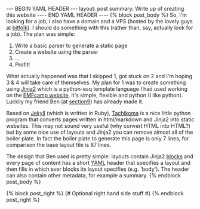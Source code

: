 --- BEGIN YAML HEADER ---
layout: post
summary: Write up of creating this website
---- END YAML HEADER ----
{% block post_body %}
So, I'm looking for a job, I also have a domain and a VPS (hosted by the lovely guys at [bitfolk](http://bitfolk.com/ "bitfolk")). I should do something with this (rather than, say, actually look for a job). The plan was simple:  

1.  Write a basic parser to generate a static page  
2.  Create a website using the parser  
3.  ...  
4.  Profit!  

What actually happened was that I skipped 1, got stuck on 2 and I'm hoping 3 & 4 will take care of themselves. My plan for 1 was to create something using [Jinja2](http://jinja.pocoo.org/ "Jinja2") which is a python-esq template language I had used working on the [EMFcamp website](emfcamp.org "EMF"), it's simple, flexible and python (I like python). Luckily my friend Ben (at [section9](http://www.section9.co.uk/ "section9")) has already made it. 

Based on [Jekyll](https://github.com/mojombo/jekyll "Github/mojombo") (which is written in Ruby), [Tachikoma](https://github.com/OniDaito/Tachikoma "Github/OniDaito") is a nice little python program that converts pages written in html/markdown and Jinja2 into static websites. This may not sound very useful (why convert HTML into HTML?) but by some nice use of layouts and Jinja2 you can remove almost all of the boiler plate. In fact the boiler plate to generate this page is only 7 lines, for comparison the base layout file is 87 lines.

The design that Ben used is pretty simple: layouts contain Jinja2 [blocks](http://jinja.pocoo.org/docs/templates/#base-template "Jinja2 - blocks") and every page of content has a short [YAML](www.yaml.org "YAML") header that specifies a layout and then fills in which ever blocks its layout specifies (e.g. 'body'). The header can also contain other metadata, for example a summary.
{% endblock post_body %}

{% block post_right %}
{# Optional right hand side stuff #}
{% endblock post_right %}
